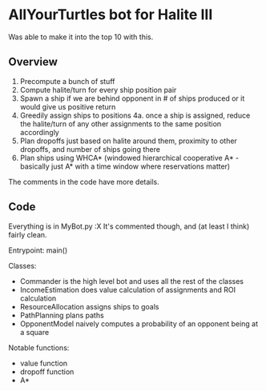 # AllYourTurtles bot for Halite III

Was able to make it into the top 10 with this.

## Overview

1. Precompute a bunch of stuff
2. Compute halite/turn for every ship position pair
3. Spawn a ship if we are behind opponent in # of ships produced or it would give us positive return
4. Greedily assign ships to positions
    4a. once a ship is assigned, reduce the halite/turn of any other assignments to the same position accordingly
5. Plan dropoffs just based on halite around them, proximity to other dropoffs, and number of ships going there
6. Plan ships using WHCA* (windowed hierarchical cooperative A* - basically just A* with a time window where reservations matter)

The comments in the code have more details.

## Code

Everything is in MyBot.py :X It's commented though, and (at least I think) fairly clean.

Entrypoint: main()

Classes:

* Commander is the high level bot and uses all the rest of the classes
* IncomeEstimation does value calculation of assignments and ROI calculation
* ResourceAllocation assigns ships to goals
* PathPlanning plans paths
* OpponentModel naively computes a probability of an opponent being at a square

Notable functions:

* value function
* dropoff function
* A*
